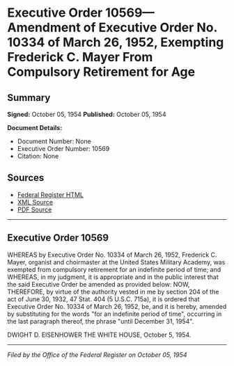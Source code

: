 # Executive Order 10569—Amendment of Executive Order No. 10334 of March 26, 1952, Exempting Frederick C. Mayer From Compulsory Retirement for Age

## Summary

**Signed:** October 05, 1954
**Published:** October 05, 1954

**Document Details:**
- Document Number: None
- Executive Order Number: 10569
- Citation: None

## Sources
- [Federal Register HTML](https://www.presidency.ucsb.edu/documents/executive-order-10569-amendment-executive-order-no-10334-march-26-1952-exempting-frederick)
- [XML Source](None)
- [PDF Source](None)

---

## Executive Order 10569

WHEREAS by Executive Order No. 10334 of March 26, 1952, Frederick C. Mayer, organist and choirmaster at the United States Military Academy, was exempted from compulsory retirement for an indefinite period of time; and
WHEREAS, in my judgment, it is appropriate and in the public interest that the said Executive Order be amended as provided below:
NOW, THEREFORE, by virtue of the authority vested in me by section 204 of the act of June 30, 1932, 47 Stat. 404 (5 U.S.C. 715a), it is ordered that Executive Order No. 10334 of March 26, 1952, be, and it is hereby, amended by substituting for the words "for an indefinite period of time", occurring in the last paragraph thereof, the phrase "until December 31, 1954".

DWIGHT D. EISENHOWER
THE WHITE HOUSE,
October 5, 1954.

---

*Filed by the Office of the Federal Register on October 05, 1954*
